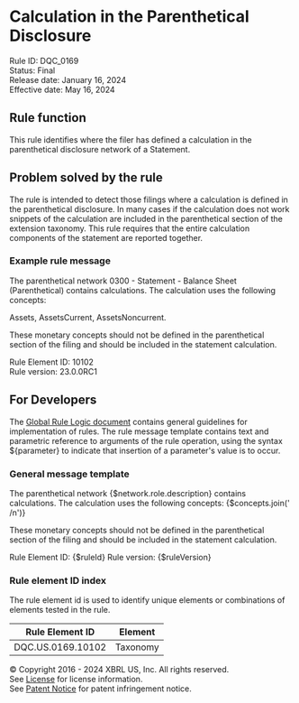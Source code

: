 # Calculation in the Parenthetical Disclosure  
Rule ID: DQC_0169  
Status: Final  
Release date: January 16, 2024  
Effective date: May 16, 2024  
  
## Rule function
This rule identifies where the filer has defined a calculation in the parenthetical disclosure network of a Statement.

## Problem solved by the rule  
The rule is intended to detect those filings where a calculation is defined in the parenthetical disclosure.  In many cases if the calculation does not work snippets of the calculation are included in the parenthetical section of the extension taxonomy. This rule requires that the entire calculation components of the statement are reported together.    

### Example rule message
The parenthetical network 0300 - Statement - Balance Sheet (Parenthetical) contains calculations. The calculation uses the following concepts:

Assets, AssetsCurrent, AssetsNoncurrent.

These monetary concepts should not be defined in the parenthetical section of the filing and should be included in the statement calculation.

Rule Element ID: 10102  
Rule version: 23.0.0RC1 

## For Developers  
The [Global Rule Logic document](https://github.com/DataQualityCommittee/dqc_us_rules/blob/master/docs/GlobalRuleLogic.md) contains general guidelines for implementation of rules. The rule message template contains text and parametric reference to arguments of the rule operation, using the syntax ${parameter} to indicate that insertion of a parameter's value is to occur. 

### General message template
The parenthetical network {$network.role.description} contains calculations. The calculation uses the following concepts:
{$concepts.join(' /n')}

These monetary concepts should not be defined in the parenthetical section of the filing and should be included in the statement calculation.

Rule Element ID: {$ruleId}
Rule version: {$ruleVersion}  

### Rule element ID index  
The rule element id is used to identify unique elements or combinations of elements tested in the rule.

|Rule Element ID|Element|
|--- |--- |
| DQC.US.0169.10102 | Taxonomy |

© Copyright 2016 - 2024 XBRL US, Inc. All rights reserved.   
See [License](https://xbrl.us/dqc-license) for license information.  
See [Patent Notice](https://xbrl.us/dqc-patent) for patent infringement notice.  